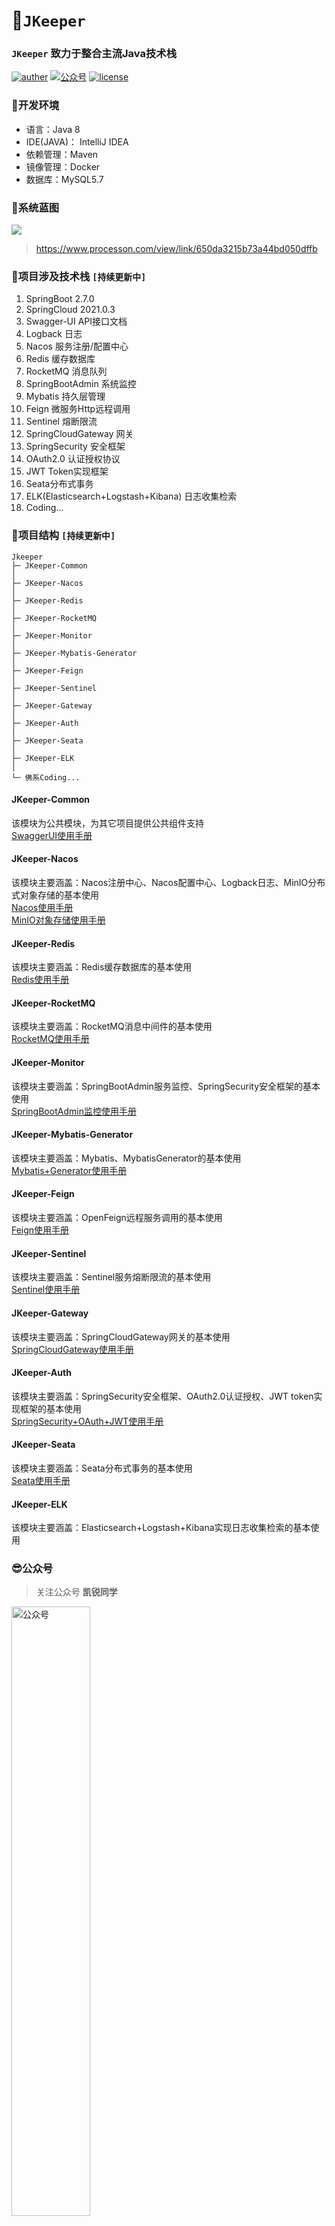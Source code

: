 # 🚀`JKeeper`

### `JKeeper` 致力于整合主流Java技术栈
<p>
    <a href="https://weibo.com/shangyanhui"><img src="https://img.shields.io/badge/Author-Kery-orange?logo=sinaweibo" alt="auther"></a>
    <a href="#公众号"><img src="https://img.shields.io/badge/%E5%85%AC%E4%BC%97%E5%8F%B7-%E5%87%AF%E9%94%90%E5%90%8C%E5%AD%A6-orange?logo=wechat
" alt="公众号"></a>
    <a href="https://gitee.com/keryshang/jkeeper/blob/master/LICENSE"><img src="https://img.shields.io/badge/license-Apache%20License%202.0-parakeet?logo=apache" alt="license"></a>
</p>

### 🐯开发环境
- 语言：Java 8
- IDE(JAVA)： IntelliJ IDEA
- 依赖管理：Maven
- 镜像管理：Docker
- 数据库：MySQL5.7

### 🐳系统蓝图
![](https://pic.imgdb.cn/item/653b7d22c458853aef883f83.jpg)
> https://www.processon.com/view/link/650da3215b73a44bd050dffb

### 🐶项目涉及技术栈 `[持续更新中]`
1. SpringBoot 2.7.0
2. SpringCloud 2021.0.3
3. Swagger-UI API接口文档
4. Logback 日志
5. Nacos 服务注册/配置中心
6. Redis 缓存数据库
7. RocketMQ 消息队列
8. SpringBootAdmin 系统监控
9. Mybatis 持久层管理
10. Feign 微服务Http远程调用
11. Sentinel 熔断限流
12. SpringCloudGateway 网关
13. SpringSecurity 安全框架
14. OAuth2.0 认证授权协议
15. JWT Token实现框架
16. Seata分布式事务
17. ELK(Elasticsearch+Logstash+Kibana) 日志收集检索
18. Coding...

### 🐼项目结构 `[持续更新中]`
```
Jkeeper
├─ JKeeper-Common
│
├─ JKeeper-Nacos
│
├─ JKeeper-Redis
│
├─ JKeeper-RocketMQ
│
├─ JKeeper-Monitor
│
├─ JKeeper-Mybatis-Generator
│
├─ JKeeper-Feign
│
├─ JKeeper-Sentinel
│
├─ JKeeper-Gateway
│
├─ JKeeper-Auth
│
├─ JKeeper-Seata
│
├─ JKeeper-ELK
│
└─ 佛系Coding...

```
#### JKeeper-Common
该模块为公共模块，为其它项目提供公共组件支持  
[SwaggerUI使用手册](https://gitee.com/keryshang/jkeeper/blob/master/document/jkeeper-common/SwaggerUI%E4%BD%BF%E7%94%A8%E6%89%8B%E5%86%8C.md)
#### JKeeper-Nacos
该模块主要涵盖：Nacos注册中心、Nacos配置中心、Logback日志、MinIO分布式对象存储的基本使用  
[Nacos使用手册](https://gitee.com/keryshang/jkeeper/blob/master/document/jkeeper-nacos/Nacos%E4%BD%BF%E7%94%A8%E6%89%8B%E5%86%8C.md)  
[MinIO对象存储使用手册](https://gitee.com/keryshang/jkeeper/blob/master/document/jkeeper-nacos/MinIO%E5%AF%B9%E8%B1%A1%E5%AD%98%E5%82%A8%E4%BD%BF%E7%94%A8%E6%89%8B%E5%86%8C.md)
#### JKeeper-Redis
该模块主要涵盖：Redis缓存数据库的基本使用  
[Redis使用手册](https://gitee.com/keryshang/jkeeper/blob/master/document/jkeeper-redis/Redis%E4%BD%BF%E7%94%A8%E6%89%8B%E5%86%8C.md)
#### JKeeper-RocketMQ
该模块主要涵盖：RocketMQ消息中间件的基本使用  
[RocketMQ使用手册](https://gitee.com/keryshang/jkeeper/blob/master/document/jkeeper-rockermq/RocketMQ%E4%BD%BF%E7%94%A8%E6%89%8B%E5%86%8C.md)
#### JKeeper-Monitor
该模块主要涵盖：SpringBootAdmin服务监控、SpringSecurity安全框架的基本使用  
[SpringBootAdmin监控使用手册](https://gitee.com/keryshang/jkeeper/blob/master/document/jkeeper-monitor/SpringBootAdmin%E7%9B%91%E6%8E%A7%E4%BD%BF%E7%94%A8%E6%89%8B%E5%86%8C.md)
#### JKeeper-Mybatis-Generator
该模块主要涵盖：Mybatis、MybatisGenerator的基本使用  
[Mybatis+Generator使用手册](https://gitee.com/keryshang/jkeeper/blob/master/document/jkeeper-mybatis-generator/Mybatis%E4%BD%BF%E7%94%A8%E6%89%8B%E5%86%8C.md)
#### JKeeper-Feign
该模块主要涵盖：OpenFeign远程服务调用的基本使用  
[Feign使用手册](https://gitee.com/keryshang/jkeeper/blob/master/document/jkeeper-feign/Feign%E4%BD%BF%E7%94%A8%E6%89%8B%E5%86%8C.md)
#### JKeeper-Sentinel
该模块主要涵盖：Sentinel服务熔断限流的基本使用  
[Sentinel使用手册](https://gitee.com/keryshang/jkeeper/blob/master/document/jkeeper-sentinel/Sentinel%E4%BD%BF%E7%94%A8%E6%89%8B%E5%86%8C.md)
#### JKeeper-Gateway
该模块主要涵盖：SpringCloudGateway网关的基本使用  
[SpringCloudGateway使用手册](https://gitee.com/keryshang/jkeeper/blob/master/document/jkeeper-gateway/Gateway%E4%BD%BF%E7%94%A8%E6%89%8B%E5%86%8C.md)
#### JKeeper-Auth
该模块主要涵盖：SpringSecurity安全框架、OAuth2.0认证授权、JWT token实现框架的基本使用  
[SpringSecurity+OAuth+JWT使用手册](https://gitee.com/keryshang/jkeeper/blob/master/document/jkeeper-auth/SpringSecurity+OAuth+JWT%E4%BD%BF%E7%94%A8%E6%89%8B%E5%86%8C.md)
#### JKeeper-Seata
该模块主要涵盖：Seata分布式事务的基本使用  
[Seata使用手册](https://gitee.com/keryshang/jkeeper/blob/master/document/jkeeper-seata/Seata%E4%BD%BF%E7%94%A8%E6%89%8B%E5%86%8C.md)
#### JKeeper-ELK
该模块主要涵盖：Elasticsearch+Logstash+Kibana实现日志收集检索的基本使用
### 😎公众号
> 关注公众号 **凯锐同学**

<img src="https://pic.imgdb.cn/item/65138b5dc458853aef1f648f.jpg" alt="公众号" width="50%" />

![](https://gimg2.baidu.com/image_search/src=http%3A%2F%2Fsafe-img.xhscdn.com%2Fbw1%2F6c09c295-0cea-4dc9-892a-a3fa6f7febb7%3FimageView2%2F2%2Fw%2F1080%2Fformat%2Fjpg&refer=http%3A%2F%2Fsafe-img.xhscdn.com&app=2002&size=f9999,10000&q=a80&n=0&g=0n&fmt=auto?sec=1697795519&t=50a92a69f9f0b9a16c0683bb7faa65a7)

### 🤝许可证

[Apache License 2.0](https://gitee.com/keryshang/jkeeper/blob/master/LICENSE)

Copyright (c) 2023-2023 Kery